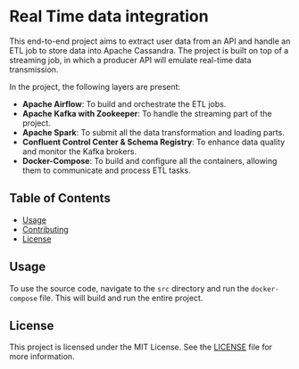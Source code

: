 # Real Time data integration

This end-to-end project aims to extract user data from an API and handle an ETL job to store data into Apache Cassandra. The project is built on top of a streaming job, in which a producer API will emulate real-time data transmission.

In the project, the following layers are present:

- **Apache Airflow**: To build and orchestrate the ETL jobs.
- **Apache Kafka with Zookeeper**: To handle the streaming part of the project.
- **Apache Spark**: To submit all the data transformation and loading parts.
- **Confluent Control Center & Schema Registry**: To enhance data quality and monitor the Kafka brokers.
- **Docker-Compose**: To build and configure all the containers, allowing them to communicate and process ETL tasks.

## Table of Contents

- [Usage](#usage)
- [Contributing](#contributing)
- [License](#license)

## Usage

To use the source code, navigate to the `src` directory and run the `docker-compose` file. This will build and run the entire project.

## License

This project is licensed under the MIT License. See the [LICENSE](LICENSE) file for more information.